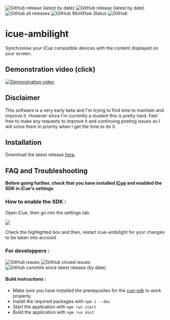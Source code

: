 ![GitHub release (latest by date)](https://img.shields.io/github/v/release/augustinbegue/icue-ambilight?style=flat-square)
![GitHub release (latest by date)](https://img.shields.io/github/downloads/augustinbegue/icue-ambilight/latest/total?style=flat-square)
![GitHub all releases](https://img.shields.io/github/downloads/augustinbegue/icue-ambilight/total?style=flat-square)
![GitHub Workflow Status](https://img.shields.io/github/workflow/status/augustinbegue/icue-ambilight/build-release?style=flat-square)
![GitHub](https://img.shields.io/github/license/augustinbegue/icue-ambilight?style=flat-square)

# icue-ambilight
Synchronise your iCue compatible devices with the content displayed on your screen.

## Demonstration video (click)
[![Demonstration video](https://img.youtube.com/vi/KBrnEDs2tdk/0.jpg)](https://www.youtube.com/watch?v=KBrnEDs2tdk)

## Disclaimer
This software is a very early beta and I'm trying to find time to maintain and improve it. However since I'm currently a student this is pretty hard.
Feel free to make any requests to improve it and continuing posting issues as I will solve them in priority when i get the time to do it.

## Installation

Download the latest release [here](https://github.com/augustinbegue/icue-ambilight/releases).

## FAQ and Troubleshooting

<b>Before going further, check that you have installed [iCue](https://www.corsair.com/us/en/icue) and enabled the SDK in iCue's settings</b>

### How to enable the SDK :

Open iCue, then go into the settings tab.

<img src="https://i.imgur.com/fva2S4q.png">

Check the highlighted box and then, restart icue-ambilight for your changes to be taken into account

### For developpers :
![GitHub issues](https://img.shields.io/github/issues/augustinbegue/icue-ambilight?style=flat-square)
![GitHub closed issues](https://img.shields.io/github/issues-closed/augustinbegue/icue-ambilight?color=green&style=flat-square)
![GitHub commits since latest release (by date)](https://img.shields.io/github/commits-since/augustinbegue/icue-ambilight/latest?style=flat-square)

#### Build instructions :
- Make sure you have installed the prerequisites for the [cue-sdk](https://github.com/CorsairOfficial/cue-sdk-node) to work properly.
- Install the required packages with ``npm i --dev``
- Start the application with ``npm run start``
- Build the application with ``npm run dist``

